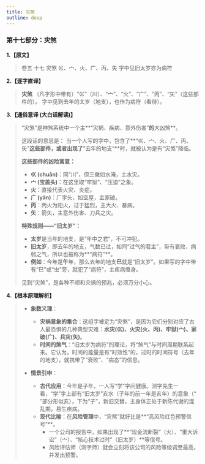 ```yaml
---
title: 灾煞
outline: deep
---
```

  
### **第十七部分：灾煞**

**1.【原文】**
> 卷五 十七 灾煞
> 巛、宀、火、广、丙、矢
> 字中见旧太岁亦为病符

**2.【逐字直译】**
> **灾煞**
> （凡字形中带有）“巛”（川）、“宀”、“火”、“广”、“丙”、“矢”（这些部件的）。
> 字中见到去年的太岁（地支），也作为病符（看待）。

**3.【通俗意译 (大白话解读)】**
> “灾煞”是神煞系统中一个主**“灾祸、疾病、意外伤害”**的**大凶煞**。
> 
> 这段话的意思是：
> 当一个人写的字中，包含了**“巛、宀、火、广、丙、矢”**这些部件，或者出现了**“去年的地支”**时，就被认为是有“灾煞”降临。
> 
> **这些部件的凶险寓意：**
> *   **巛 (chuān)**：同“川”，但三撇如水淹，主水灾。
> *   **宀 (宝盖头)**：在这里取“牢狱”、“压迫”之象。
> *   **火**：直接代表火灾、炎症。
> *   **广 (yǎn)**：广字头，如空屋，主家破。
> *   **丙**：丙火为阳火，过于猛烈，主大火、暴病。
> *   **矢**：箭矢，主意外伤害、刀兵之灾。
> 
> **特殊规则——“旧太岁”：**
> *   **太岁**是当年的地支，是“年中之君”，不可冲犯。
> *   **旧太岁**，即去年的地支，气数已过，如同“过气的君主”，带有衰败、病弱之气，所以也被称为**“病符”**。
> *   **例如**：今年是**午**年，那么去年的地支**巳**就是“旧太岁”。如果写的字中带有“巳”或“虫”旁，就犯了“病符”，主疾病缠身。
> 
> 见到“灾煞”，是各种不顺和灾祸的预兆，必须万分小心。

**4.【根本原理解析】**
> *   **象数义理**：
>     *   **灾祸意象的集合**：这组字被定为“灾煞”，是因为它们分别对应了古人最恐惧的几种典型灾难：**水灾(巛)、火灾(火、丙)、牢狱(宀)、家破(广)、兵灾(矢)**。
>     *   **时间的煞气**：“旧太岁为病符”的理论，将“煞气”与时间周期联系起来。它认为，时间的能量是有“时效性”的，过时的时间符号（去年的地支），就携带了“衰败”、“病态”的信息。
> 
> *   **情景引申**：
>     *   **古代应用**：今年是子年，一人写“学”字问健康。测字先生一看，“学”字上部有“旧太岁”亥水（子年的前一年是亥年）的意象（“ ”部分形似亥），下为“子”，新旧交替，主身体正处于新陈代谢的混乱期，易生疾病。
>     *   **现代比喻**：在**风险管理**中，“灾煞”就好比是**“高风险红色预警信号”**。
>         *   一个公司的报告中，如果出现了**“现金流断裂”（火）、“重大诉讼”（宀）、“核心技术过时”（旧太岁）**等信号。
>         *   风险评估师（测字师）就会立刻将该公司的风险等级调至最高，并发出预警。
